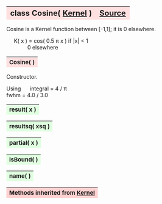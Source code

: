 ---
---
<br><br>

<a name="Cosine"></a>
<table><thead style="background-color:#FFE0E0; width:100%; font-size:20px"><tr><th style="text-align:left">
<strong>class Cosine(</strong> <a href="./Kernel.html">Kernel</a> )</th><th style="text-align:right"><a href=https://github.com/dokester/BayesicFitting/blob/master/BayesicFitting/source/kernels/Cosine.py target=_blank>Source</a></th></tr></thead></table>
<p>

Cosine is a Kernel function between [-1,1]; it is 0 elsewhere.

&nbsp;&nbsp;&nbsp;&nbsp; K( x ) = cos( 0.5 &pi; x )      if |x| < 1<br>
&nbsp;&nbsp;&nbsp;&nbsp;&nbsp;&nbsp;&nbsp;&nbsp;&nbsp;&nbsp;&nbsp;&nbsp;&nbsp; 0                      elsewhere<br>



<a name="Cosine"></a>
<table><thead style="background-color:#FFE0E0; width:100%; font-size:15px"><tr><th style="text-align:left">
<strong>Cosine(</strong> ) 
</th></tr></thead></table>
<p>

Constructor.

Using
&nbsp;&nbsp;&nbsp;&nbsp; integral = 4 / &pi;<br>
    fwhm = 4.0 / 3.0

<a name="result"></a>
<table><thead style="background-color:#E0FFE0; width:100%; font-size:15px"><tr><th style="text-align:left">
<strong>result(</strong> x )
</th></tr></thead></table>
<p>
<a name="resultsq"></a>
<table><thead style="background-color:#E0FFE0; width:100%; font-size:15px"><tr><th style="text-align:left">
<strong>resultsq(</strong> xsq )
</th></tr></thead></table>
<p>
<a name="partial"></a>
<table><thead style="background-color:#E0FFE0; width:100%; font-size:15px"><tr><th style="text-align:left">
<strong>partial(</strong> x )
</th></tr></thead></table>
<p>
<a name="isBound"></a>
<table><thead style="background-color:#E0FFE0; width:100%; font-size:15px"><tr><th style="text-align:left">
<strong>isBound(</strong> )
</th></tr></thead></table>
<p>
<a name="name"></a>
<table><thead style="background-color:#E0FFE0; width:100%; font-size:15px"><tr><th style="text-align:left">
<strong>name(</strong> )
</th></tr></thead></table>
<p>
<table><thead style="background-color:#FFD0D0; width:100%; font-size:15px"><tr><th style="text-align:left">
<strong>Methods inherited from</strong> <a href="./Kernel.html">Kernel</a></th></tr></thead></table>


